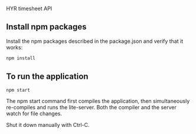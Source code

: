 HYR timesheet API

## Install npm packages


Install the npm packages described in the package.json and verify that it works:
```bash
npm install
```

## To run the application

```bash
npm start
```

The npm start command first compiles the application, then simultaneously re-compiles and runs the lite-server. Both the compiler and the server watch for file changes.

Shut it down manually with Ctrl-C.